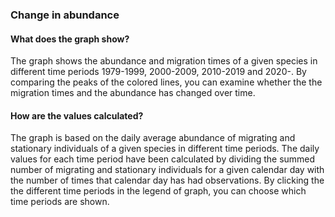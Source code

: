 ### Change in abundance

#### What does the graph show?

The graph shows the abundance and migration times of a given species in different time periods 1979-1999, 2000-2009, 2010-2019 and 2020-. By comparing the peaks of the colored lines, you can examine whether the the migration times and the abundance has changed over time. 

#### How are the values calculated?

The graph is based on the daily average abundance of migrating and stationary individuals of a given species in different time periods. The daily values for each time period have been calculated by dividing the summed number of migrating and stationary individuals for a given calendar day with the number of times that calendar day has had observations. By clicking the the different time periods in the legend of graph, you can choose which time periods are shown.
